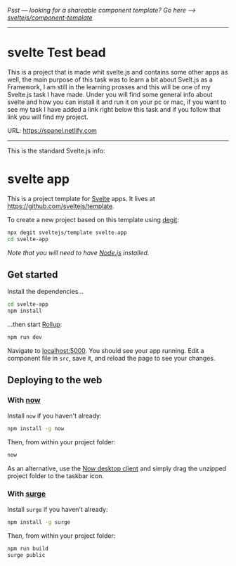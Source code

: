 *Psst — looking for a shareable component template? Go here --> [sveltejs/component-template](https://github.com/sveltejs/component-template)*

---

# svelte Test bead

This is a project that is made whit svelte.js and contains some other apps as well, the main purpose of this task was to learn a bit about Svelt.js as a Framework, I am still in the learning prosses and this will be one of my Svelte.js task I have made. Under you will find some general info about svelte and how you can install it and run it on your pc or mac, if you want to see my task I have added a link right below this task and if you follow that link you will find my project. 




URL: https://spanel.netlify.com 



---------------------------------------------
This is the standard Svelte.js info: 

# svelte app

This is a project template for [Svelte](https://svelte.dev) apps. It lives at https://github.com/sveltejs/template.

To create a new project based on this template using [degit](https://github.com/Rich-Harris/degit):

```bash
npx degit sveltejs/template svelte-app
cd svelte-app
```

*Note that you will need to have [Node.js](https://nodejs.org) installed.*


## Get started

Install the dependencies...

```bash
cd svelte-app
npm install
```

...then start [Rollup](https://rollupjs.org):

```bash
npm run dev
```

Navigate to [localhost:5000](http://localhost:5000). You should see your app running. Edit a component file in `src`, save it, and reload the page to see your changes.


## Deploying to the web

### With [now](https://zeit.co/now)

Install `now` if you haven't already:

```bash
npm install -g now
```

Then, from within your project folder:

```bash
now
```

As an alternative, use the [Now desktop client](https://zeit.co/download) and simply drag the unzipped project folder to the taskbar icon.

### With [surge](https://surge.sh/)

Install `surge` if you haven't already:

```bash
npm install -g surge
```

Then, from within your project folder:

```bash
npm run build
surge public
```
